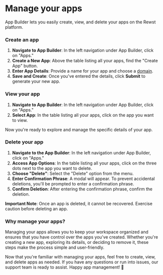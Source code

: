 # Manage your apps

App Builder lets you easily create, view, and delete your apps on the Rewst platform.&#x20;

### Create an app

1. **Navigate to App Builder**: In the left navigation under App Builder, click on "Apps."
2. **Create a New App**: Above the table listing all your apps, find the "Create App" button.
3. **Enter App Details**: Provide a name for your app and choose a [domain](domains.md).&#x20;
4. **Save and Create**: Once you've entered the details, click **Submit** to generate your new app.

### View your app

1. **Navigate to App Builder**: In the left navigation under App Builder, click on "Apps."
2. **Select App**: In the table listing all your apps, click on the app you want to view.

Now you're ready to explore and manage the specific details of your app.

### Delete your app

1. **Navigate to the App Builder**: In the left navigation under App Builder, click on "Apps."
2. **Access App Options**: In the table listing all your apps, click on the three dots next to the app you want to delete.
3. **Choose "Delete"**: Select the "Delete" option from the menu.
4. **Enter Confirmation Phrase**: A modal will appear. To prevent accidental deletions, you'll be prompted to enter a confirmation phrase.
5. **Confirm Deletion**: After entering the confirmation phrase, confirm the deletion.

**Important Note**: Once an app is deleted, it cannot be recovered. Exercise caution before deleting an app.

### Why manage your apps?

Managing your apps allows you to keep your workspace organized and ensures that you have control over the apps you've created. Whether you're creating a new app, exploring its details, or deciding to remove it, these steps make the process simple and user-friendly.

Now that you're familiar with managing your apps, feel free to create, view, and delete apps as needed. If you have any questions or run into issues, our support team is ready to assist. Happy app management! 🚀

